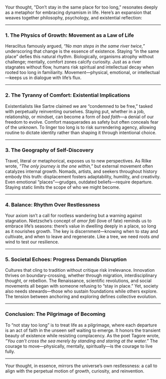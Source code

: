 Your thought, "Don’t stay in the same place for too long," resonates deeply as a metaphor for embracing dynamism in life. Here’s an expansion that weaves together philosophy, psychology, and existential reflection:

---

### **1. The Physics of Growth: Movement as a Law of Life**  
Heraclitus famously argued, *“No man steps in the same river twice,”* underscoring that change is the essence of existence. Staying “in the same place” defies this natural rhythm. Biologically, organisms atrophy without challenge; mentally, comfort zones calcify curiosity. Just as a river stagnates without flow, humans risk spiritual and intellectual decay when rooted too long in familiarity. Movement—physical, emotional, or intellectual—keeps us in dialogue with life’s flux.

---

### **2. The Tyranny of Comfort: Existential Implications**  
Existentialists like Sartre claimed we are “condemned to be free,” tasked with perpetually reinventing ourselves. Staying put, whether in a job, relationship, or mindset, can become a form of *bad faith*—a denial of our freedom to evolve. Comfort masquerades as safety but often conceals fear of the unknown. To linger too long is to risk surrendering agency, allowing routine to dictate identity rather than shaping it through intentional choice.

---

### **3. The Geography of Self-Discovery**  
Travel, literal or metaphorical, exposes us to new perspectives. As Rilke wrote, *“The only journey is the one within,”* but external movement often catalyzes internal growth. Nomads, artists, and seekers throughout history embody this truth: displacement fosters adaptability, humility, and creativity. Even emotional “places”—grudges, outdated beliefs—require departure. Staying static limits the scope of who we might become.

---

### **4. Balance: Rhythm Over Restlessness**  
Your axiom isn’t a call for rootless wandering but a warning against stagnation. Nietzsche’s concept of *amor fati* (love of fate) reminds us to embrace life’s seasons: there’s value in dwelling deeply in a place, so long as it nourishes growth. The key is discernment—knowing when to stay and cultivate, and when to leave and regenerate. Like a tree, we need roots *and* wind to test our resilience.

---

### **5. Societal Echoes: Progress Demands Disruption**  
Cultures that cling to tradition without critique risk irrelevance. Innovation thrives on boundary-crossing, whether through migration, interdisciplinary thought, or rebellion. The Renaissance, scientific revolutions, and social movements all began with someone refusing to “stay in place.” Yet, society also needs stewards—those who sustain foundations while others explore. The tension between anchoring and exploring defines collective evolution.

---

### **Conclusion: The Pilgrimage of Becoming**  
To “not stay too long” is to treat life as a pilgrimage, where each departure is an act of faith in the unseen self waiting to emerge. It honors the transient beauty of existence while resisting complacency. As the poet Tagore wrote, *“You can’t cross the sea merely by standing and staring at the water.”* The courage to move—physically, mentally, spiritually—is the courage to live fully.  

--- 

Your thought, in essence, mirrors the universe’s own restlessness: a call to align with the perpetual motion of growth, curiosity, and reinvention.